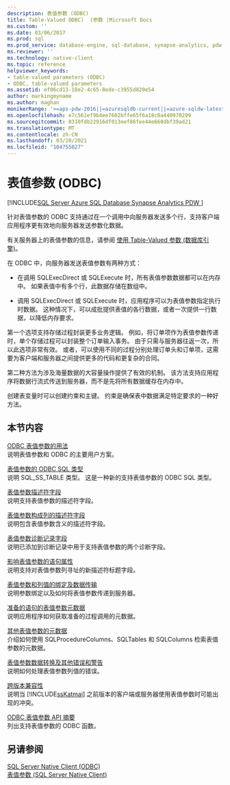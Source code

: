 ```yaml
---
description: 表值参数 (ODBC)
title: Table-Valued ODBC)  (参数 |Microsoft Docs
ms.custom: ''
ms.date: 03/06/2017
ms.prod: sql
ms.prod_service: database-engine, sql-database, synapse-analytics, pdw
ms.reviewer: ''
ms.technology: native-client
ms.topic: reference
helpviewer_keywords:
- table-valued parameters (ODBC)
- ODBC, table-valued parameters
ms.assetid: ef06cd13-18e2-4c65-8ede-c3955d820e54
author: markingmyname
ms.author: maghan
monikerRange: '>=aps-pdw-2016||=azuresqldb-current||=azure-sqldw-latest||>=sql-server-2016||>=sql-server-linux-2017||=azuresqldb-mi-current'
ms.openlocfilehash: e7c561ef9b4ee7602bffe65f6a18c8a440970299
ms.sourcegitcommit: 0310fdb22916df013eef86fee44e660dbf39ad21
ms.translationtype: MT
ms.contentlocale: zh-CN
ms.lasthandoff: 03/20/2021
ms.locfileid: "104755027"
---
```

# <a name="table-valued-parameters-odbc"></a>表值参数 (ODBC)
[!INCLUDE[SQL Server Azure SQL Database Synapse Analytics PDW ](../../includes/applies-to-version/sql-asdb-asdbmi-asa-pdw.md)]

  针对表值参数的 ODBC 支持通过在一个调用中向服务器发送多个行，支持客户端应用程序更有效地向服务器发送参数化数据。  
  
 有关服务器上的表值参数的信息，请参阅 [使用 Table-Valued 参数 &#40;数据库引擎&#41;](../../relational-databases/tables/use-table-valued-parameters-database-engine.md)。  
  
 在 ODBC 中，向服务器发送表值参数有两种方式：  
  
-   在调用 SQLExecDirect 或 SQLExecute 时，所有表值参数数据都可以在内存中。 如果表值中有多个行，此数据存储在数组中。  
  
-   调用 SQLExecDirect 或 SQLExecute 时，应用程序可以为表值参数指定执行时数据。 这种情况下，可以成批提供表值的各行数据，或者一次提供一行数据，以降低内存要求。  
  
 第一个选项支持存储过程封装更多业务逻辑。 例如，将订单项作为表值参数传递时，单个存储过程可以封装整个订单输入事务。 由于只需与服务器往返一次，所以此选项非常有效。 或者，可以使用不同的过程分别处理订单头和订单项，这需要为客户端和服务器之间提供更多的代码和更复杂的合同。  
  
 第二种方法为涉及海量数据的大容量操作提供了有效的机制。 该方法支持应用程序将数据行流式传送到服务器，而不是先将所有数据缓存在内存中。  
  
 创建表变量时可以创建约束和主键。 约束是确保表中数据满足特定要求的一种好方法。  
  
## <a name="in-this-section"></a>本节内容  
 [ODBC 表值参数的用法](../../relational-databases/native-client-odbc-table-valued-parameters/uses-of-odbc-table-valued-parameters.md)  
 说明表值参数和 ODBC 的主要用户方案。  
  
 [表值参数的 ODBC SQL 类型](../../relational-databases/native-client-odbc-table-valued-parameters/odbc-sql-type-for-table-valued-parameters.md)  
 说明 SQL_SS_TABLE 类型。 这是一种新的支持表值参数的 ODBC SQL 类型。  
  
 [表值参数描述符字段](../../relational-databases/native-client-odbc-table-valued-parameters/table-valued-parameter-descriptor-fields.md)  
 说明支持表值参数的描述符字段。  
  
 [表值参数构成列的描述符字段](../../relational-databases/native-client-odbc-table-valued-parameters/descriptor-fields-for-table-valued-parameter-constituent-columns.md)  
 说明包含表值参数含义的描述符字段。  
  
 [表值参数诊断记录字段](../../relational-databases/native-client-odbc-table-valued-parameters/table-valued-parameter-diagnostic-record-fields.md)  
 说明已添加到诊断记录中用于支持表值参数的两个诊断字段。  
  
 [影响表值参数的语句属性](../../relational-databases/native-client-odbc-table-valued-parameters/statement-attributes-that-affect-table-valued-parameters.md)  
 说明支持对表值参数列寻址的新描述符标题字段。  
  
 [表值参数和列值的绑定及数据传输](../../relational-databases/native-client-odbc-table-valued-parameters/binding-and-data-transfer-of-table-valued-parameters-and-column-values.md)  
 说明参数绑定以及如何将表值参数传递到服务器。  
  
 [准备的语句的表值参数元数据](../../relational-databases/native-client-odbc-table-valued-parameters/table-valued-parameter-metadata-for-prepared-statements.md)  
 说明应用程序如何获取准备的过程调用的元数据。  
  
 [其他表值参数的元数据](../../relational-databases/native-client-odbc-table-valued-parameters/additional-table-valued-parameter-metadata.md)  
 介绍如何使用 SQLProcedureColumns、SQLTables 和 SQLColumns 检索表值参数的元数据。  
  
 [表值参数数据转换及其他错误和警告](../../relational-databases/native-client-odbc-table-valued-parameters/table-valued-parameter-data-conversion-and-other-errors-and-warnings.md)  
 说明如何处理表值参数列值的错误。  
  
 [跨版本兼容性](../../relational-databases/native-client-odbc-table-valued-parameters/cross-version-compatibility.md)  
 说明当 [!INCLUDE[ssKatmai](../../includes/sskatmai-md.md)] 之前版本的客户端或服务器使用表值参数时可能出现的冲突。  
  
 [ODBC 表值参数 API 摘要](../../relational-databases/native-client-odbc-table-valued-parameters/odbc-table-valued-parameter-api-summary.md)  
 列出支持表值参数的 ODBC 函数。  

## <a name="see-also"></a>另请参阅  
 [SQL Server Native Client &#40;ODBC&#41;](../../relational-databases/native-client/odbc/sql-server-native-client-odbc.md)   
 [表值参数 &#40;SQL Server Native Client&#41;](../../relational-databases/native-client/features/table-valued-parameters-sql-server-native-client.md)  
  
